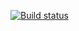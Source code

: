 [![Build status](https://ci.appveyor.com/api/projects/status/hecdst7a6ec7y7bf?svg=true)](https://ci.appveyor.com/project/russo2100/testing-api-ci)
